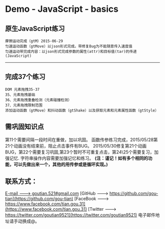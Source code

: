 # Demo - JavaScript - basics

原生JavaScript练习
-------------
    摩擦运动完成（gtM）2015-06-29
    匀速运动函数（gtMove）以json形式完成。带修复Bug为不能随意传入速度值
    匀速运动带完成内容：以json形式完成参数的属性(attr)和目标值(tar)的传递
    (JavaScript)
---
## 完成37个练习 ##
    DOM 元素拖拽35-37
    35、元素拖拽基础
    36、元素拖拽重叠检测（元素碰撞检测）
    37、元素拖拽限制范围
    添加运动函数（gtMove）和抖动函数（gtShake）以及获取元素和元素属性函数（gtStyle）
    
## 需巩固知识点 ##
第11个需要间隔一段时间在重做，加以巩固。
函数传参练习完成，2015/05/28第21个动画没有结束前，阻止点击事件有BUG。
2015/05/30修复第21个动画BUG，第22个需要复习巩固,第23个暂时不可重复点击，第24\25个需要复习，加强记忆.
字符串操作内容需要加强记忆和练习。
**(注：谨记！如有多个相同的功能，可以先做出来一个，其他的用传参或是循环实现。)**
## 联系方式： ##
[E-mail ---> goutian.521#gmail.com](mailto:goutian.521#gmail.com)
[GitHub ---> https://github.com/gou-tian](https://github.com/gou-tian)
[FaceBook ---> https://www.facebook.com/tian.gou.31](https://www.facebook.com/tian.gou.31)
[Twitter ---> https://twitter.com/goutian9521](https://twitter.com/goutian9521)
  电子邮件地址请手动换成@。
